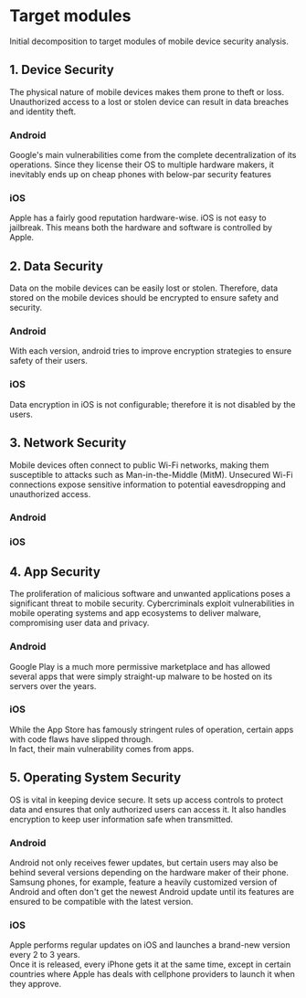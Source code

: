# Target modules
Initial decomposition to target modules of mobile device security analysis.

## 1. Device Security 
The physical nature of mobile devices makes them prone to theft or loss.  
Unauthorized access to a lost or stolen device can result in data breaches and identity theft.

### Android  
Google's main vulnerabilities come from the complete decentralization of its operations. Since they license their OS to multiple hardware makers, it inevitably ends up on cheap phones with below-par security features

### iOS
Apple has a fairly good reputation hardware-wise.
iOS is not easy to jailbreak. This means both the hardware and software is controlled by Apple.

## 2. Data Security
Data on the mobile devices can be easily lost or stolen. Therefore, data stored on the mobile devices should be encrypted to
ensure safety and security.
### Android
With each version, android tries to improve encryption strategies to ensure safety of their users.
### iOS
Data encryption in iOS is not configurable; therefore it is not disabled by the users.

## 3. Network Security  
Mobile devices often connect to public Wi-Fi networks, making them susceptible to attacks such as Man-in-the-Middle (MitM).
Unsecured Wi-Fi connections expose sensitive information to potential eavesdropping and unauthorized access.
### Android
### iOS


## 4. App Security  
The proliferation of malicious software and unwanted applications poses a significant threat to mobile security. Cybercriminals exploit vulnerabilities in mobile operating systems and app ecosystems to deliver malware, compromising user data and privacy.
### Android
Google Play is a much more permissive marketplace and has allowed several apps that were simply straight-up malware to be hosted on its servers over the years.
### iOS
While the App Store has famously stringent rules of operation, certain apps with code flaws have slipped through.  
In fact, their main vulnerability comes from apps.


## 5. Operating System Security  
OS is vital in keeping device secure. It sets up access controls to protect data and ensures that only authorized users can access it. It also handles encryption to keep user information safe when transmitted.
### Android
Android not only receives fewer updates, but certain users may also be behind several versions depending on the hardware maker of their phone.  
Samsung phones, for example, feature a heavily customized version of Android and often don't get the newest Android update until its features are ensured to be compatible with the latest version.
### iOS
Apple performs regular updates on iOS and launches a brand-new version every 2 to 3 years.  
Once it is released, every iPhone gets it at the same time, except in certain countries where Apple has deals with cellphone providers to launch it when they approve.
